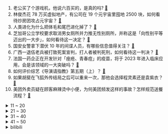 1. 老公买了个游戏机，他说六百买的，是真的吗? [:link:](https://www.zhihu.com/question/502995048)
2. 林俊杰花 78 万买虚拟地产，有公司在 19 个元宇宙里囤地 2500 块，如何看待炒房团攻占元宇宙？ [:link:](https://www.zhihu.com/question/503322227)
3. 人类进化为什么把体毛和尾巴进化掉了？ [:link:](https://www.zhihu.com/question/21133264)
4. 芝加哥公立学校要求取消男女厕所并力推无性别厕所，并称这是「向性别平等迈出的一大步」，如何看待这一决定？ [:link:](https://www.zhihu.com/question/503369486)
5. 国安女警拿下潜伏 10 年的间谍人员，有哪些信息值得关注？ [:link:](https://www.zhihu.com/question/503102624)
6. 广西一退伍老兵被打致死案宣判，打人者被判死刑，如何看待这一判决？ [:link:](https://www.zhihu.com/question/503248325)
7. 法国一药企正在开发针对「痤疮、青春痘」的疫苗，将于 2023 年进入临床应用，会是该领域的一大突破吗？ [:link:](https://www.zhihu.com/question/503375542)
8. 如何评价综艺《导演请指教》第五期（上）？ [:link:](https://www.zhihu.com/question/503479347)
9. 如果胡斐在飞狐外传结局之后可以重来一次，那他会选择程灵素还是袁紫衣？ [:link:](https://www.zhihu.com/question/39303762)
10. 美团外卖员疑在顾客麻辣烫中小便，为何美团频发这样的事故？怎样规范送餐流程？ [:link:](https://www.zhihu.com/question/503086181)
<details>
<summary>11 ~ 20</summary>

11. 缺爱的人会真的爱别人吗？ [:link:](https://www.zhihu.com/question/429147970)
12. 你摘抄过哪些温柔的神仙情话？ [:link:](https://www.zhihu.com/question/503246235)
13. 写深度学习代码是先写model还是dataset还是train呢，有个一般化的顺序吗？ [:link:](https://www.zhihu.com/question/498167513)
14. 有哪些室内可以种的好看的树？ [:link:](https://www.zhihu.com/question/36863065)
15. 如何以「我去和师兄表白，结果脸盲说给了师父听……」为开头写一篇反转文？ [:link:](https://www.zhihu.com/question/502697221)
16. 怎么才能玩好《英雄联盟》诺克萨斯之手？ [:link:](https://www.zhihu.com/question/339335619)
17. 冬天的卧室，如何布置能让人「舒服的打滚儿」？ [:link:](https://www.zhihu.com/question/499772614)
18. 种植牙和装假牙，两种方式的优劣是什么？ [:link:](https://www.zhihu.com/question/64192160)
19. 经常熬夜会有什么样的后果？ [:link:](https://www.zhihu.com/question/501840919)
20. 通用汽车推出的基于新一代智能电子电气架构运行的奥特能平台，目前处于什么水平？能否打破「蔚小理」的格局？ [:link:](https://www.zhihu.com/question/499963772)
</details>
<details>
<summary>21 ~ 30</summary>

21. 23 岁女子被男上司迷晕致死案一审宣判，被告犯强奸罪被判无期徒刑，如何看待这一判决？ [:link:](https://www.zhihu.com/question/503424564)
22. 如何看待男生将穿过的棉袄和拉菲草送女友当六周年礼物引发争议？ [:link:](https://www.zhihu.com/question/502806010)
23. 孩子老是不愿意去学校 ，怎么办？ [:link:](https://www.zhihu.com/question/494787107)
24. 如何以「十六岁那年，皇后的独生女被人发现是个男儿身」为开头写一个故事? [:link:](https://www.zhihu.com/question/493587698)
25. 你有经历过哪些社死现场? [:link:](https://www.zhihu.com/question/451016456)
26. 工作中遇到大的困难就想辞职正常吗? [:link:](https://www.zhihu.com/question/498174023)
27. 姐妹们有什么沙雕轻松的甜文吗？ [:link:](https://www.zhihu.com/question/379514191)
28. 滴滴宣布启动纽交所退市，意味着什么？哪些信息值得关注？ [:link:](https://www.zhihu.com/question/503306262)
29. 江西省篮协主席涉嫌猥亵幼女，警方回应「已刑拘」，如何从法律角度解读？ [:link:](https://www.zhihu.com/question/503383856)
30. 网传阿里率先响应政策落实生育假，二胎三胎产假延长到 188 天，这将产生哪些影响？各大厂会效仿吗？ [:link:](https://www.zhihu.com/question/503378430)
</details>
<details>
<summary>31 ~ 40</summary>

31. 如何看待 985 博导将评审的论文拒稿之后，在被拒论文的基础上稍加修改，作为自己的文章投稿发表？ [:link:](https://www.zhihu.com/question/503136486)
32. 如何看待 Apple Music 中国大陆 2021 年度最热歌曲周杰伦霸榜，华语乐坛发展停滞了吗？ [:link:](https://www.zhihu.com/question/503097897)
33. 为什么现在二三十岁的年轻人，外貌上的年龄特征没那么明显了？ [:link:](https://www.zhihu.com/question/495295446)
34. 詹姆斯 8 次新冠检测均为阴性即将复出，为什么会出现这次「确诊风波」？ [:link:](https://www.zhihu.com/question/503294111)
35. 安徽一女子奶茶喝出蟑螂，投诉遭威胁「赔偿金是你的棺材本 」，该如何应对？你遇到过哪些不愉快的用餐经历？ [:link:](https://www.zhihu.com/question/502814276)
36. 如何评价由雷佳音、李现、辛芷蕾、葛优主演的电影《古董局中局》？ [:link:](https://www.zhihu.com/question/451558218)
37. 小米称自己是全球首发，摩托罗拉称自己是全球真首发，到底谁才是骁龙 8 Gen1 的首发？ [:link:](https://www.zhihu.com/question/502842148)
38. 上海一小区规定「租户车辆按外来车辆收费，不能过夜」，这一规定合理吗？该如何解决小区停车难的问题？ [:link:](https://www.zhihu.com/question/503095525)
39. 因送错包裹被投诉，中通快递员踩碎顾客包裹并扬言「就是这种态度」，如何看待其行为？他需要承担哪些责任？ [:link:](https://www.zhihu.com/question/503099772)
40. 航空工业除了制造歼-20、运-20 外，还造许多好东西，比如：房车、摩托车，你还知道哪些有趣的产品？ [:link:](https://www.zhihu.com/question/502906093)
</details>
<details>
<summary>41 ~ 50</summary>

41. 长春市民爆料一加油站「缺斤少两」，一升油差百毫升，加油站称计量合规已报案，事情的真实性如何？ [:link:](https://www.zhihu.com/question/503220650)
42. 最好的忘记一个人的方式是什么? [:link:](https://www.zhihu.com/question/491556862)
43. 如何评价国产动画《一人之下》第四季第十二集大结局？ [:link:](https://www.zhihu.com/question/502894609)
44. 为什么明明读了很多书，但是生活中还是很多东西都不懂？ [:link:](https://www.zhihu.com/question/500839031)
45. 《最好的我们》中有哪些细思极恐的细节？ [:link:](https://www.zhihu.com/question/55297925)
46. 如何评价国产漫画《暴走邻家》？ [:link:](https://www.zhihu.com/question/22962863)
47. 《云顶之弈》S6.5 赛季将迎来首位非游戏角色弈子「希尔科」，他的羁绊该如何设计？ [:link:](https://www.zhihu.com/question/503132408)
48. 放弃了喜欢了七年的人，是什么感觉? [:link:](https://www.zhihu.com/question/502883830)
49. 中国足协同意李铁辞职申请，聘任李霄鹏担任国足主教练，他可能会给国足带来哪些改变？ [:link:](https://www.zhihu.com/question/503405198)
50. 拜登称美国不会因奥密克戎进一步限制旅行或关闭经济，拜登此举有何目的？会对美国疫情造成什么影响？ [:link:](https://www.zhihu.com/question/502623452)
</details><details>
<summary>bilibili</summary>

1. 甲方，你睡了吗？我睡不着 [:link:](//www.bilibili.com/video/BV1L34114753)
2. 【亮记生物鉴定】网络热传生物鉴定36 [:link:](//www.bilibili.com/video/BV1jP4y137XC)
3. 【罗翔】《我不是药神》再次上演？“定罪不起诉”依然属于犯罪？ [:link:](//www.bilibili.com/video/BV19M4y1P7SU)
4. 我这张卡实在是太强了【水无月菌】 [:link:](//www.bilibili.com/video/BV1Xg411A7i2)
5. 鸠 占 鹊 巢 3 [:link:](//www.bilibili.com/video/BV1QS4y1X7v5)
6. 动物的迷惑性行为之一土拨鼠劝架 [:link:](//www.bilibili.com/video/BV1h34y1R7Ht)
7. 三句话让谭sir送你驾照18分，真正认识红绿灯。 [:link:](//www.bilibili.com/video/BV19h411s7oq)
8. 《那 些 笑 死 人 的 外 卖 订 单》 [:link:](//www.bilibili.com/video/BV17L4y1W7Xo)
9. 这个我是真心喜欢！【阅片无数Ⅱ 29】 [:link:](//www.bilibili.com/video/BV1dg411A7N8)
10. 终极魔性丝滑原神！开启循环根本出不去！ [:link:](//www.bilibili.com/video/BV1s34y1R7u9)
<details>
<summary>11 ~ 20</summary>

11. 耗时一个月，我做了一个干净免费的编程自学网！ [:link:](//www.bilibili.com/video/BV1i34y1R7f2)
12. 半年涨粉100万，大爷大妈成全站“顶流”？导演小策爆款视频的秘密竟是... [:link:](//www.bilibili.com/video/BV1XR4y147Up)
13. 卧槽...哪个鬼才教你这么剪的？肚子都笑抽筋了！ [:link:](//www.bilibili.com/video/BV1Ar4y1X7mj)
14. 全程实录！2年全职UP主还能找到工作吗? [:link:](//www.bilibili.com/video/BV1dU4y1T7ce)
15. 写小说被判八年的作者被放出来了 [:link:](//www.bilibili.com/video/BV1HL4117724)
16. 我做up主以来最勇敢的视频… [:link:](//www.bilibili.com/video/BV1Gf4y1T7s7)
17. 钢铁直女初次挑战露脐装 羞耻又崩溃 [:link:](//www.bilibili.com/video/BV1Sh411s7Kw)
18. 【猛男版】你XX [:link:](//www.bilibili.com/video/BV19i4y1o7Dz)
19. B站的小伙伴们~终于见面了，“人民武警”来啦！ [:link:](//www.bilibili.com/video/BV1di4y1o72P)
20. 【探窗】开口跪！单曲循环停不下来了…… [:link:](//www.bilibili.com/video/BV1dL411M7Se)
</details>
<details>
<summary>21 ~ 30</summary>

21. 【时代少年团】《这福气给你要不要》之福贸采购会 [:link:](//www.bilibili.com/video/BV1VF41187bQ)
22. 开会时进来一个奇怪的人...好怪噢，再看一眼！ [:link:](//www.bilibili.com/video/BV13Q4y1i7YP)
23. 不 愧 是 爷 ！ [:link:](//www.bilibili.com/video/BV1BS4y1X7se)
24. 【黎耀祥】我“刘醒”真的就来B站了！虽迟，但到！ [:link:](//www.bilibili.com/video/BV1hL41177WR)
25. 2021 破 防 瞬 间 [:link:](//www.bilibili.com/video/BV1sY411s7qA)
26. 没有一只小奶虎能躲过 举 高 高 [:link:](//www.bilibili.com/video/BV1zF411873Q)
27. （ 无 名 之 辈 ） [:link:](//www.bilibili.com/video/BV1PF41187AK)
28. 老吴来海南找浩哥，发现海南好风光，恋恋不舍不想离开 [:link:](//www.bilibili.com/video/BV1JF41187mc)
29. 这才叫感染力！我发现了心动感自拍的秘密！赞爆朋友圈 [:link:](//www.bilibili.com/video/BV1Sh411s72y)
30. 无流量无IP，竟吊打一众甜宠烂剧，强烈安利高分女性群像剧《爱很美味》【哇妹】 [:link:](//www.bilibili.com/video/BV1Fr4y1X77G)
</details>
<details>
<summary>31 ~ 40</summary>

31. 如果只靠大数据推荐购物。。我会买到啥。。。 [:link:](//www.bilibili.com/video/BV17341147Sa)
32. 谁会带着冷兵器参加二战？【硬核狠人18】 [:link:](//www.bilibili.com/video/BV1oq4y1B7pM)
33. 说我长的像初中生？我已经31岁了，儿子已经上小学了。给儿子开家长会 老师让我回家把我俩爸爸叫过来，说是不能同辈人过来，得上下辈。我也是很无奈 [:link:](//www.bilibili.com/video/BV1hF411878n)
34. 握草！这司机驾龄得按世纪算吧？？？ [:link:](//www.bilibili.com/video/BV1MQ4y1e79s)
35. 316只小龙虾养了一年，今天决定了.....还是养到碗里来吧！ [:link:](//www.bilibili.com/video/BV1144y1h7SB)
36. 未被审判的战犯：昭和天皇裕仁（上）【历史调研室27】 [:link:](//www.bilibili.com/video/BV1434y1R7f9)
37. 【原神】云堇4国语言京剧戏腔版《丘丘谣》 [:link:](//www.bilibili.com/video/BV1Ag411P7Jx)
38. 纸巾磨鼻子还容易破？16款纸巾，到底哪家强？【老爸评测】 [:link:](//www.bilibili.com/video/BV1rR4y147Zd)
39. 我又又又买了些盗版饮料。。。。 [:link:](//www.bilibili.com/video/BV1tb4y1B7xi)
40. 《原 曲 是 啥 来 着》 [:link:](//www.bilibili.com/video/BV19U4y1K7FY)
</details>
<details>
<summary>41 ~ 50</summary>

41. 印度街头午餐，鸡蛋面包，干净又卫生！ [:link:](//www.bilibili.com/video/BV1aR4y147mJ)
42. 拜访亚马逊黑五爆火的中国卖家！品牌成功出海的秘密是啥？ [:link:](//www.bilibili.com/video/BV1hL41177tv)
43. 【原人】普通荧成功开启稻妻 [:link:](//www.bilibili.com/video/BV1Cr4y1Q7Ni)
44. 【沙雕舞】看完保证心情有所改变…… [:link:](//www.bilibili.com/video/BV1Vb4y1B7y4)
45. 【手书】Lovely【哈利波特20周年群像】 [:link:](//www.bilibili.com/video/BV1iR4y147sP)
46. 现 实 版 大 鱼 海 棠 ？！【大鱼】原创编舞 [:link:](//www.bilibili.com/video/BV1FU4y1M7ov)
47. 穿 山 甲 队 长 [:link:](//www.bilibili.com/video/BV1BR4y147i2)
48. 《声 控 灯 咬 人 事 件》 [:link:](//www.bilibili.com/video/BV1aP4y137on)
49. 总在排行前三的网红粤菜馆，胖小伙吃了好评不断，文案小哥却觉得平平无奇？【就得这么晚-05细记港九】 [:link:](//www.bilibili.com/video/BV1JS4y1X7YL)
50. 【半佛】一个基础的4S店防坑指南。 [:link:](//www.bilibili.com/video/BV1aM4y1w79A)
</details>
<details>
<summary>51 ~ 60</summary>

51. 自制一个曾经爆火魔性小游戏结局！flappybird [:link:](//www.bilibili.com/video/BV1kP4y1V7zG)
52. 汗毛竖起！被杀害的弟弟给姐姐托梦，协助警方破案！《今日说法》中最灵异的一期：《梦境擒凶》 [:link:](//www.bilibili.com/video/BV1h44y1h7BH)
53. 【离大谱】up算出了自己被“白嫖”了多少次？ B站百亿弹幕可绕地球几圈？ [:link:](//www.bilibili.com/video/BV1HS4y1X737)
54. 在警队的一天是什么样子的？中国警察可以有多帅！ [:link:](//www.bilibili.com/video/BV1dL4y1n7GP)
55. 你身为百万up，也开始卖货恰烂钱了？ [:link:](//www.bilibili.com/video/BV1xg411A7Rt)
56. 算命先生7：廉耻自守则常足，道德是乐乃无忧 [:link:](//www.bilibili.com/video/BV1nP4y13726)
57. 肯爷爷出了肉松小贝炸鸡！到底好不好吃？美食探店/无广试吃员 [:link:](//www.bilibili.com/video/BV1e3411b7KA)
58. 英国人第一次听哔哩哔哩博主 [:link:](//www.bilibili.com/video/BV1rM4y1w7NG)
59. 能把这游戏玩下去的，大概都有点小心思吧！ [:link:](//www.bilibili.com/video/BV1kY411s7wx)
60. 山河万朵 厨子探店¥29？0 [:link:](//www.bilibili.com/video/BV1Xq4y1B77y)
</details>
<details>
<summary>61 ~ 70</summary>

61. 自 我 介 绍 [:link:](//www.bilibili.com/video/BV1fi4y1o7eH)
62. 《宇 宙 级 の 转 音》 [:link:](//www.bilibili.com/video/BV1Zg411N7sh)
63. 黑白艺术家（2021火星演唱会现场版）- 华晨宇 [:link:](//www.bilibili.com/video/BV1JF41187NA)
64. 【4K60FPS】酷玩Coldplay《Viva La Vida》万人大合唱现场！永远热泪盈眶！ [:link:](//www.bilibili.com/video/BV1Tq4y1z7SW)
65. 鲫鱼去刺这么简单，154根骨刺根根去除，吃鱼像吃豆腐一样放心，清蒸无骨鲫鱼 [:link:](//www.bilibili.com/video/BV1iP4y1V734)
66. 这次真栽了，我被警察按住了… [:link:](//www.bilibili.com/video/BV1834y1R7qB)
67. 【刘谦魔术课】魔术师的魔术课 [:link:](//www.bilibili.com/video/BV1nL41177Lk)
68. 导演+影院的那些搞噱头骚操作！ [:link:](//www.bilibili.com/video/BV11b4y1B7SV)
69. 当你不经意打开了一段6年前的匹配录制视频 [:link:](//www.bilibili.com/video/BV1SY411s7sy)
70. 好兄弟是什么，能吃吗？ [:link:](//www.bilibili.com/video/BV1Bi4y1o7uj)
</details>
<details>
<summary>71 ~ 80</summary>

71. 真·谍战！当间谍十余年未被国安掌握证据，因“做家务”露馅 [:link:](//www.bilibili.com/video/BV1zM4y1P7n1)
72. 养了小半年的猪终于长大，先弄一头来招待亲朋好友热闹热闹 [:link:](//www.bilibili.com/video/BV1tP4y1V7UN)
73. 一夜之间玩偶都复活了，我能成功的逃出去吗？ [:link:](//www.bilibili.com/video/BV1ig411A7se)
74. 我要被纽约时报攻击了！？ [:link:](//www.bilibili.com/video/BV19i4y1o7oS)
75. 有些习惯它是改不过来的对吧？ [:link:](//www.bilibili.com/video/BV1e44y1h7KM)
76. 文坛有难，b站网友速回。 [:link:](//www.bilibili.com/video/BV1mi4y1o7Uy)
77. 【warma】我能有什么坏心思呢【动物森友会】 [:link:](//www.bilibili.com/video/BV1CP4y1V75C)
78. 【春卷毛巾卷】评测这个完全不开火的毛巾卷做法，我这算是完美复刻吗？ [:link:](//www.bilibili.com/video/BV1yR4y147wS)
79. 避免吵架的小技巧，非常实用 [:link:](//www.bilibili.com/video/BV18R4y147ep)
80. 肥牛流汁宽粉，太好吃了，想不出标题。 [:link:](//www.bilibili.com/video/BV1Yh411s7Xn)
</details>
<details>
<summary>81 ~ 90</summary>

81. 【SERGEY谢尔盖】热量炸弹警告！芝士流心炸猪排，脆皮炸鸡腿，配炸薯角和洋葱圈，开心就要咔嗞咔嗞|烹饪过程&咀嚼音助眠 [:link:](//www.bilibili.com/video/BV1bF41187a9)
82. K-ON！你算是把围巾玩明白了！ [:link:](//www.bilibili.com/video/BV1Dg411A7zr)
83. 她唱着 他乡遇故知 [:link:](//www.bilibili.com/video/BV1df4y1K7At)
84. “需要在千位数上再努力”医保谈判再现灵魂砍价 [:link:](//www.bilibili.com/video/BV1Ug411A7PA)
85. 【原神】【甘雨生辰信件】恰逢甘雨生辰，赠你一株清心 [:link:](//www.bilibili.com/video/BV1k34y1R7PB)
86. 让中国水袖飞舞在英国海德公园。 [:link:](//www.bilibili.com/video/BV1j341147kR)
87. 《恋与深空》黎深新版概念短片「00:17」 [:link:](//www.bilibili.com/video/BV1Th411x7ct)
88. 当假客气遇到真不要脸 [:link:](//www.bilibili.com/video/BV1qS4y1X7FN)
89. 后来才发现，他绝对称得上BUG级的存在! [:link:](//www.bilibili.com/video/BV1og411A7dJ)
90. 绑架代替购买(想不到好标题了) [:link:](//www.bilibili.com/video/BV1eg411A7pY)
</details>
<details>
<summary>91 ~ 100</summary>

91. 法国总统候选人国会激情演讲 我拒绝和中国打“冷战” [:link:](//www.bilibili.com/video/BV1V341147Be)
92. 她习惯把温柔藏在责任背后。 [:link:](//www.bilibili.com/video/BV1rb4y1q7QK)
93. 个人码不能经营收款？路边摊咋办？ [:link:](//www.bilibili.com/video/BV1pM4y1w73B)
94. 我把名场面二仙桥做成了游戏！ IGN评分:6.6 [:link:](//www.bilibili.com/video/BV1uS4y1X74H)
95. 【野生人类图鉴】老师一笑，生死难料！ [:link:](//www.bilibili.com/video/BV12F41187xS)
96. 希特勒才是世界最大毒源！全民嗑药？吃枣药丸！【阿Test正经比比】 [:link:](//www.bilibili.com/video/BV15b4y1B724)
97. 没有感情的拉闸人 [:link:](//www.bilibili.com/video/BV1HS4y1X7A2)
98. 国外痛失爱犬的女子房间忽然飘来一气球，起初没在意，试探后泪崩 [:link:](//www.bilibili.com/video/BV1cP4y1V7q1)
99. EVERGLOW最新回归曲Pirate MV+打歌舞台合集(更至211203) [:link:](//www.bilibili.com/video/BV1NZ4y197ot)
100. 中国这个民族，12岁少女在成年前竟要“毁容”？编织彩虹的人，『太古之民』独龙族 [:link:](//www.bilibili.com/video/BV16i4y1o7kq)
</details></details>